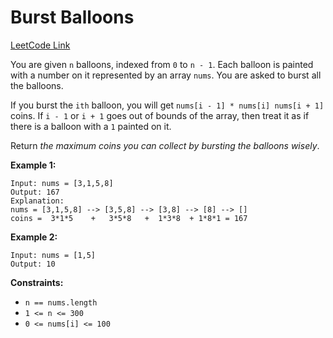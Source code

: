 # Burst Balloons

[LeetCode Link](https://leetcode.com/problems/burst-balloons/)

You are given `n` balloons, indexed from `0` to `n - 1`. Each balloon
is painted with a number on it represented by an array `nums`. You are
asked to burst all the balloons.

If you burst the `ith` balloon, you will get `nums[i - 1] * nums[i] nums[i + 1]`
coins. If `i - 1` or `i + 1` goes out of bounds of the array, then treat it as
if there is a balloon with a `1` painted on it.

Return _the maximum coins you can collect by bursting the balloons wisely_.

**Example 1:**
```
Input: nums = [3,1,5,8]
Output: 167
Explanation:
nums = [3,1,5,8] --> [3,5,8] --> [3,8] --> [8] --> []
coins =  3*1*5    +   3*5*8   +  1*3*8  + 1*8*1 = 167
```

**Example 2:**
```
Input: nums = [1,5]
Output: 10
```

**Constraints:**
- `n == nums.length`
- `1 <= n <= 300`
- `0 <= nums[i] <= 100`
